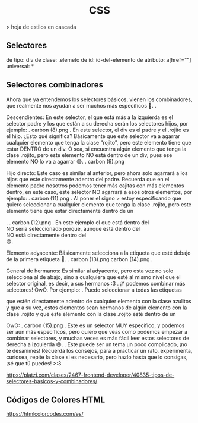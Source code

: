 <h1 align="center"> CSS </h1>
> hoja de estilos en cascada

## Selectores
de tipo: div
de clase: .elemeto
de id: id-del-elemento
de atributo: a[href=""]
universal: *
## Selectores combinadores
Ahora que ya entendemos los selectores básicos, vienen los combinadores, que realmente nos ayudan a ser muchos más específicos 👀.
.

Descendientes: En este selector, el que está más a la izquierda es el selector padre y los que están a su derecha serán los selectores hijos, por ejemplo:
.
carbon (8).png
.
En este selector, el div es el padre y el .rojito es el hijo. ¿Esto qué significa? Básicamente que este selector va a agarrar cualquier elemento que tenga la clase “rojito”, pero este elemento tiene que estar DENTRO de un div. O sea, si encuentra algún elemento que tenga la clase .rojito, pero este elemento NO está dentro de un div, pues ese elemento NO lo va a agarrar 😄.
.
carbon (9).png

Hijo directo: Este caso es similar al anterior, pero ahora solo agarrará a los hijos que este directamente adentro del padre. Recuerda que en el elemento padre nosotros podemos tener más cajitas con más elementos dentro, en este caso, este selector NO agarrará a esos otros elementos, por ejemplo:
.
carbon (11).png
.
Al poner el signo > estoy especificando que quiero seleccionar a cualquier elemento que tenga la clase .rojito, pero este elemento tiene que estar directamente dentro de un <div>.
.
carbon (12).png
.
En este ejemplo el <span> que está dentro del <section> NO sería seleccionado porque, aunque está dentro del <div> NO está directamente dentro del <div> 😄.

Elemento adyacente: Básicamente selecciona a la etiqueta que esté debajo de la primera etiqueta 👀.
.
carbon (13).png carbon (14).png
.

General de hermanos: Es similar al adyacente, pero esta vez no solo selecciona al de abajo, sino a cualquiera que esté al mismo nivel que el selector original, es decir, a sus hermanos :3
.
¡Y podemos combinar más selectores! OwO. Por ejemplo:
.
Puedo seleccionar a todas las etiquetas <p> que estén directamente adentro de cualquier elemento con la clase azulitos y que a su vez, estos elementos sean hermanos de algún elemento con la clase .rojito y que este elemento con la clase .rojito esté dentro de un <div> OwO:
.
carbon (15).png
.
Este es un selector MUY específico, y podemos ser aún más específicos, pero quiero que veas como podemos empezar a combinar selectores, y muchas veces es más fácil leer estos selectores de derecha a izquierda 😄.
.
Este puede ser un tema un poco complicado, ¡no te desanimes! Recuerda los consejos, para a practicar un rato, experimenta, curiosea, repite la clase si es necesario, pero hazlo hasta que lo consigas, ¡sé que tú puedes! >:3

https://platzi.com/clases/2467-frontend-developer/40835-tipos-de-selectores-basicos-y-combinadores/


## Códigos de Colores HTML

https://htmlcolorcodes.com/es/

